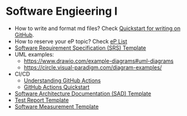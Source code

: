 # Software Engieering I 

- How to write and format md files? Check [Quickstart for writing on GitHub](https://docs.github.com/en/get-started/writing-on-github/getting-started-with-writing-and-formatting-on-github/quickstart-for-writing-on-github).
- How to reserve your eP topic? Check [eP List](eP.md)
- [Software Requirement Specification (SRS) Template](srs.md)
- UML examples:
  - https://www.drawio.com/example-diagrams#uml-diagrams
  - https://circle.visual-paradigm.com/diagram-examples/ 
- CI/CD
  - [Understanding GitHub Actions](https://docs.github.com/en/actions/learn-github-actions/understanding-github-actions)
  - [GitHub Actions Quickstart](https://docs.github.com/en/actions/quickstart)
- [Software Architecture Documentation (SAD) Template](sad.md)
- [Test Report Template](https://github.com/SE-TINF22B6/for-all-teams/blob/main/Test%20Report.md)
- [Software Measurement Template](metrics.md)

